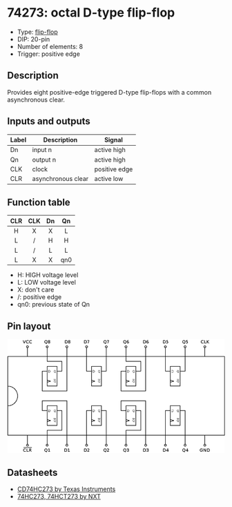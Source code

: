 # 74273: octal D-type flip-flop

- Type: [flip-flop](flip_flops.md)
- DIP: 20-pin
- Number of elements: 8
- Trigger: positive edge

## Description

Provides eight positive-edge triggered D-type flip-flops with a common asynchronous clear.

## Inputs and outputs

| Label | Description        | Signal        |
| ----- | ------------------ | ------------- |
| Dn    | input n            | active high   |
| Qn    | output n           | active high   |
| CLK   | clock              | positive edge |
| CLR   | asynchronous clear | active low    |

## Function table

| CLR | CLK | Dn  | Qn  |
|:---:|:---:|:---:|:---:|
|  H  |  X  |  X  |  L  |
|  L  |  /  |  H  |  H  |
|  L  |  /  |  L  |  L  |
|  L  |  X  |  X  | qn0 |

- H: HIGH voltage level
- L: LOW voltage level
- X: don't care
- /: positive edge
- qn0: previous state of Qn

## Pin layout

![](../dia/74273-dip.png)

## Datasheets

- [CD74HC273 by Texas Instruments](http://www.ti.com/lit/gpn/cd74hc273)
- [74HC273, 74HCT273 by NXT](http://www.nxp.com/documents/data_sheet/74HC_HCT273.pdf)

